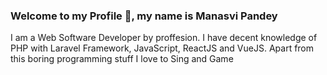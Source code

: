 ### Welcome to my Profile 👋, my name is Manasvi Pandey
I am a Web Software Developer by proffesion. I have decent knowledge of PHP with Laravel Framework, JavaScript, ReactJS and VueJS.
Apart from this boring programming stuff I love to Sing and Game

<!--
**manasvi-pandey/manasvi-pandey** is a ✨ _special_ ✨ repository because its `README.md` (this file) appears on your GitHub profile.

Here are some ideas to get you started:

- 🔭 I’m currently working on ...
- 🌱 I’m currently learning ...
- 👯 I’m looking to collaborate on ...
- 🤔 I’m looking for help with ...
- 💬 Ask me about ...
- 📫 How to reach me: ...
- 😄 Pronouns: ...
- ⚡ Fun fact: ...
-->
